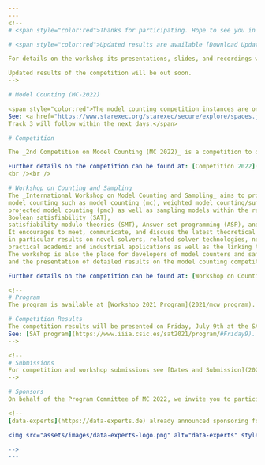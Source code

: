 ```yaml
---
---
<!--
# <span style="color:red">Thanks for participating. Hope to see you in 2021.</span>

# <span style="color:red">Updated results are available [Download Updated Slides](assets/files/2020/MC2020_awards.pdf).</span>

For details on the workshop its presentations, slides, and recordings we refer to the [Programm](2020/mcw_program).

Updated results of the competition will be out soon.
-->

# Model Counting (MC-2022)

<span style="color:red">The model counting competition instances are online for Track 1 and submission is open on StarExec.<br/> 
See: <a href="https://www.starexec.org/starexec/secure/explore/spaces.jsp?id=520768">Track 1 Submission</a><br/>
Track 3 will follow within the next days.</span>

# Competition

The _2nd Competition on Model Counting (MC 2022)_ is a competition to deepen the relationship between latest theoretical and practical development on the various model counting problems and their practical applications. It targets the problem of counting the number of models of a Boolean formula. 

Further details on the competition can be found at: [Competition 2022](2022/mc_description)
<br /><br />

# Workshop on Counting and Sampling
The _International Workshop on Model Counting and Sampling_ aims to provide a venue for researchers working on 
model counting such as model counting (mc), weighted model counting/sum of products (wmc), 
projected model counting (pmc) as well as sampling models within the realm but not restricting to 
Boolean satisfiability (SAT),  
satisfiability modulo theories (SMT), Answer set programming (ASP), and constraint programming (CP). 
It encourages to meet, communicate, and discuss the latest theoretical and practical results, 
in particular results on novel solvers, related solver technologies, new theoretical advances, 
practical academic and industrial applications as well as the linking theory and practice. 
The workshop is also the place for developers of model counters and samplers to present their programs 
and the presentation of detailed results on the model counting competition.

Further details on the competition can be found at: [Workshop on Counting and Sampling 2022](2022/mcw_description)

<!--
# Program
The program is available at [Workshop 2021 Program](2021/mcw_program).

# Competition Results
The competition results will be presented on Friday, July 9th at the SAT conference during the Competitive events session (17:40-18:30).<br/>
See: [SAT program](https://www.iiia.csic.es/sat2021/program/#Friday9).
-->

<!--
# Submissions
For competition and workshop submissions see [Dates and Submission](2021/dates).
-->

# Sponsors
On behalf of the Program Committee of MC 2022, we invite you to participate in the sponsoring of metals and travel support for the winners.

<!--
[data-experts](https://data-experts.de) already announced sponsoring for MC 2020.

<img src="assets/images/data-experts-logo.png" alt="data-experts" style="width: 300px;"/>

-->
---
```

